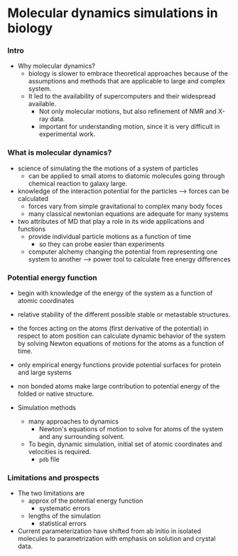 # Molecular dynamics simulations in biology

### Intro

- Why molecular dynamics?
    - biology is slower to embrace theoretical approaches because of the assumptions and methods that are applicable to large and complex system.
    - It led to the availability of supercomputers and their widespread available.
        - Not only molecular motions, but also refinement of NMR and X-ray data.
        - important for understanding motion, since it is very difficult in experimental work.

### What is molecular dynamics?

- science of simulating the the motions of a system of particles
    - can be applied to small atoms to diatomic molecules going through chemical reaction to galaxy large.
- knowledge of the interaction potential for the particles —> forces can be calculated
    - forces vary from simple gravitational to complex many body foces
    - many classical newtonian equations are adequate for many systems
- two attributes of MD that play a role in its wide applications and functions
    - provide individual particle motions as a function of time
        - so they can probe easier than experiments
    - computer alchemy changing the potential from representing one system to another —> power tool to calculate free energy differences

### Potential energy function

- begin with knowledge of the energy of the system as a function of atomic coordinates
- relative stability of the different possible stable or metastable structures.
- the forces acting on the atoms (first derivative of the potential) in respect to atom position can calculate dynamic behavior of the system by solving Newton equations of motions for the atoms as a function of time.
- only empirical energy functions provide potential surfaces for protein and large systems
- non bonded atoms make large contribution to potential energy of the folded or native structure.

- Simulation methods
    - many approaches to dynamics
        - Newton's equations of motion to solve for atoms of the system and any surrounding solvent.
    - To begin, dynamic simulation, initial set of atomic coordinates and velocities is required.
        -  `pdb` file

### Limitations and prospects

- The two limitations are
    - approx of the potential energy function
        - systematic errors
    - lengths of the simulation
        - statistical errors
- Current parameterization have shifted from  ab initio in isolated molecules to parametrization with emphasis on solution and crystal data.

